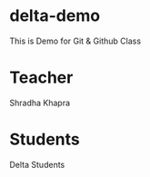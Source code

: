 # delta-demo
This is Demo for Git &amp; Github Class

# Teacher
Shradha Khapra
# Students
Delta Students
